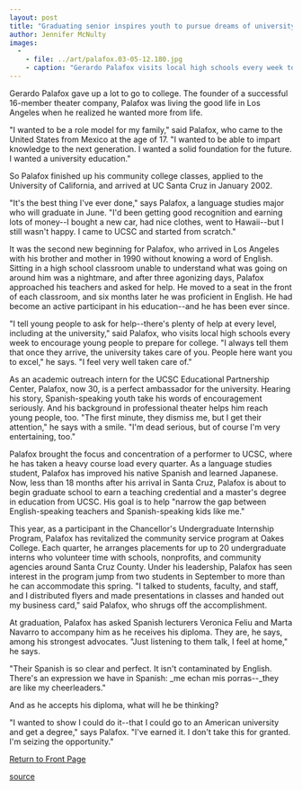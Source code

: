 ```yaml
---
layout: post
title: "Graduating senior inspires youth to pursue dreams of university education"
author: Jennifer McNulty
images:
  -
    - file: ../art/palafox.03-05-12.180.jpg
    - caption: "Gerardo Palafox visits local high schools every week to encourage young people to prepare for college. Photo: Jennifer McNulty"
---
```


Gerardo Palafox gave up a lot to go to college. The founder of a successful 16-member theater company, Palafox was living the good life in Los Angeles when he realized he wanted more from life.

"I wanted to be a role model for my family," said Palafox, who came to the United States from Mexico at the age of 17. "I wanted to be able to impart knowledge to the next generation. I wanted a solid foundation for the future. I wanted a university education."  

So Palafox finished up his community college classes, applied to the University of California, and arrived at UC Santa Cruz in January 2002.   

"It's the best thing I've ever done," says Palafox, a language studies major who will graduate in June. "I'd been getting good recognition and earning lots of money--I bought a new car, had nice clothes, went to Hawaii--but I still wasn't happy. I came to UCSC and started from scratch."  

It was the second new beginning for Palafox, who arrived in Los Angeles with his brother and mother in 1990 without knowing a word of English. Sitting in a high school classroom unable to understand what was going on around him was a nightmare, and after three agonizing days, Palafox approached his teachers and asked for help. He moved to a seat in the front of each classroom, and six months later he was proficient in English. He had become an active participant in his education--and he has been ever since.  

"I tell young people to ask for help--there's plenty of help at every level, including at the university," said Palafox, who visits local high schools every week to encourage young people to prepare for college. "I always tell them that once they arrive, the university takes care of you. People here want you to excel," he says. "I feel very well taken care of."  

As an academic outreach intern for the UCSC Educational Partnership Center, Palafox, now 30, is a perfect ambassador for the university. Hearing his story, Spanish-speaking youth take his words of encouragement seriously. And his background in professional theater helps him reach young people, too. "The first minute, they dismiss me, but I get their attention," he says with a smile. "I'm dead serious, but of course I'm very entertaining, too."  

Palafox brought the focus and concentration of a performer to UCSC, where he has taken a heavy course load every quarter. As a language studies student, Palafox has improved his native Spanish and learned Japanese. Now, less than 18 months after his arrival in Santa Cruz, Palafox is about to begin graduate school to earn a teaching credential and a master's degree in education from UCSC. His goal is to help "narrow the gap between English-speaking teachers and Spanish-speaking kids like me."  

This year, as a participant in the Chancellor's Undergraduate Internship Program, Palafox has revitalized the community service program at Oakes College. Each quarter, he arranges placements for up to 20 undergraduate interns who volunteer time with schools, nonprofits, and community agencies around Santa Cruz County. Under his leadership, Palafox has seen interest in the program jump from two students in September to more than he can accommodate this spring. "I talked to students, faculty, and staff, and I distributed flyers and made presentations in classes and handed out my business card," said Palafox, who shrugs off the accomplishment.  

At graduation, Palafox has asked Spanish lecturers Veronica Feliu and Marta Navarro to accompany him as he receives his diploma. They are, he says, among his strongest advocates. "Just listening to them talk, I feel at home," he says.

"Their Spanish is so clear and perfect. It isn't contaminated by English. There's an expression we have in Spanish: _me echan mis porras--_they are like my cheerleaders."

And as he accepts his diploma, what will he be thinking?  

"I wanted to show I could do it--that I could go to an American university and get a degree," says Palafox. "I've earned it. I don't take this for granted. I'm seizing the opportunity."


[Return to Front Page][1]

[1]: http://currents.ucsc.edu/

[source](http://www1.ucsc.edu/currents/02-03/05-12/senior.html "Permalink to senior")
